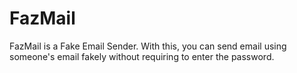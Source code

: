 # FazMail
FazMail is a Fake Email Sender. With this, you can send email using someone's email fakely without requiring to enter the password. 
